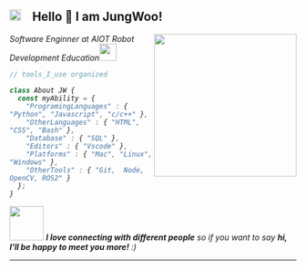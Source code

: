 <h2>  <img src="https://github.com/SP-XD/SP-XD/blob/main/images/hyperkitty.gif?raw=true" width="20" />&nbsp;&nbsp;&nbsp;  Hello 👋 I am JungWoo! </h2>
<img align='right' src='https://media.giphy.com/media/bcKmIWkUMCjVm/giphy.gif' width='250'>
<p><em>Software Enginner at AIOT Robot Development Education<img src="https://media.giphy.com/media/WUlplcMpOCEmTGBtBW/giphy.gif" width="30"> 

```javascript
// tools_I_use organized

class About JW { 
  const myAbility = {  
    "ProgramingLanguages" : { "Python", "Javascript", "c/c++" },
    "OtherLanguages" : { "HTML", "CSS", "Bash" },
    "Database" : { "SQL" },
    "Editors" : { "Vscode" },
    "Platforms" : { "Mac", "Linux", "Windows" },
    "OtherTools" : { "Git,  Node, OpenCV, ROS2" }
  };
}
```

<img src="https://media.giphy.com/media/LnQjpWaON8nhr21vNW/giphy.gif" width="60"> <em><b>I love connecting with different people</b> so if you want to say <b>hi, I'll be happy to meet you more!</b> :)</em>

---
